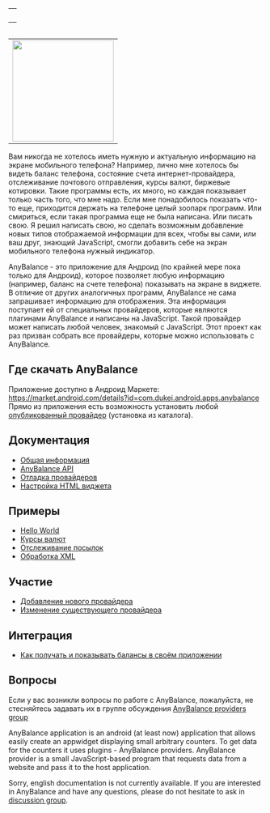 <table cellpadding='8' align='right'>
<tr><td>
<wiki:gadget title="Последние обновления" url="https://any-balance-providers.googlecode.com/svn/misc/gadgets/downloads/gcDownloads.xml?1005" up_projectName="any-balance-providers" up_lastCount="20" width="300" border="0"/><br>
</td></tr>
</table>

<table cellpadding='10' align='left'>
<tr><td>
<img width='200' src='https://any-balance-providers.googlecode.com/svn/wiki/images/widgets.jpg' />
</td></tr>
</table>

Вам никогда не хотелось иметь нужную и актуальную информацию на экране мобильного телефона? Например, лично мне хотелось бы видеть баланс телефона, состояние счета интернет-провайдера, отслеживание почтового отправления, курсы валют, биржевые котировки. Такие программы есть, их много, но каждая показывает только часть того, что мне надо. Если мне понадобилось показать что-то еще, приходится держать на телефоне целый зоопарк программ. Или смириться, если такая программа еще не была написана. Или писать свою. Я решил написать свою, но сделать возможным добавление новых типов отображаемой информации для всех, чтобы вы сами, или ваш друг, знающий JavaScript, смогли добавить себе на экран мобильного телефона нужный индикатор.

AnyBalance - это приложение для Андроид (по крайней мере пока только для Андроид), которое позволяет любую информацию (например, баланс на счете телефона) показывать на экране в виджете. В отличие от других аналогичных программ, AnyBalance не сама запрашивает информацию для отображения. Эта информация поступает ей от специальных провайдеров, которые являются плагинами AnyBalance и написаны на JavaScript. Такой провайдер может написать любой человек, знакомый с JavaScript. Этот проект как раз призван собрать все провайдеры, которые можно использовать с AnyBalance.

## Где скачать AnyBalance ##

Приложение доступно в Андроид Маркете:
https://market.android.com/details?id=com.dukei.android.apps.anybalance
Прямо из приложения есть возможность установить любой [опубликованный провайдер](http://anybalance.ru/catalog.php?inapp=0) (установка из каталога).


## Документация ##
  * [Общая информация](Philosophy)
  * [AnyBalance API](AnyBalanceAPI)
  * [Отладка провайдеров](Debugging)
  * [Настройка HTML виджета](HtmlWidget)

## Примеры ##
  * [Hello World](TutorialHelloWorld)
  * [Курсы валют](TutorialExchangeCbr)
  * [Отслеживание посылок](TutorialTrackingRussianPost)
  * [Обработка XML](TutorialXML)

## Участие ##
  * [Добавление нового провайдера](HowToAddProvider)
  * [Изменение существующего провайдера](HowToChangeProvider)

## Интеграция ##
  * [Как получать и показывать балансы в своём приложении](ContentProvider)

## Вопросы ##

Если у вас возникли вопросы по работе с AnyBalance, пожалуйста, не стесняйтесь задавать их в группе обсуждения [AnyBalance providers group](http://groups.google.com/group/any-balance-providers-discuss)

AnyBalance application is an android (at least now) application that allows easily create an appwidget displaying small arbitrary counters. To get data for the counters it uses plugins - AnyBalance providers. AnyBalance provider is a small JavaScript-based program that requests data from a website and pass it to the host application.

Sorry, english documentation is not currently available. If you are interested in AnyBalance and have any questions, please do not hesitate to ask in [discussion group](http://groups.google.com/group/any-balance-providers-discuss).
